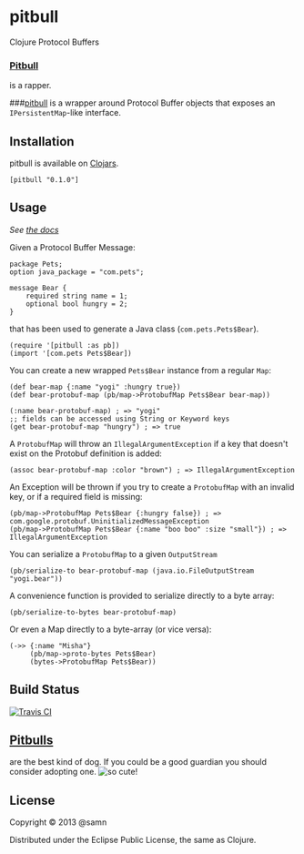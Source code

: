 # pitbull

Clojure Protocol Buffers



### [Pitbull](https://en.wikipedia.org/wiki/Pitbull_%28rapper%29) 
is a rapper.

###[pitbull](https://en.wikipedia.org/wiki/Pitbull)
is a wrapper around Protocol Buffer objects that exposes an `IPersistentMap`-like interface.

## Installation

pitbull is available on [Clojars](https://clojars.org/pitbull).


	[pitbull "0.1.0"]


## Usage

*See [the docs](https://github.com/samn/pitbull/blob/master/doc/intro.md)*

Given a Protocol Buffer Message:

	package Pets;
	option java_package = "com.pets";

	message Bear {
    	required string name = 1;
	    optional bool hungry = 2;
	}
	
that has been used to generate a Java class (`com.pets.Pets$Bear`).

	(require '[pitbull :as pb])
	(import '[com.pets Pets$Bear])

You can create a new wrapped `Pets$Bear` instance from a regular `Map`:
	
	(def bear-map {:name "yogi" :hungry true})
	(def bear-protobuf-map (pb/map->ProtobufMap Pets$Bear bear-map))
	
	(:name bear-protobuf-map) ; => "yogi"
	;; fields can be accessed using String or Keyword keys
	(get bear-protobuf-map "hungry") ; => true
	
A `ProtobufMap` will throw an `IllegalArgumentException` if a key that doesn't exist on the Protobuf definition is added:

	(assoc bear-protobuf-map :color "brown") ; => IllegalArgumentException

An Exception will be thrown if you try to create a `ProtobufMap` with an invalid key, or if a required field is missing:

	(pb/map->ProtobufMap Pets$Bear {:hungry false}) ; => com.google.protobuf.UninitializedMessageException
	(pb/map->ProtobufMap Pets$Bear {:name "boo boo" :size "small"}) ; => IllegalArgumentException
	
You can serialize a `ProtobufMap` to a given `OutputStream`
	
	(pb/serialize-to bear-protobuf-map (java.io.FileOutputStream "yogi.bear"))
	
A convenience function is provided to serialize directly to a byte array:

	(pb/serialize-to-bytes bear-protobuf-map)
	
Or even a Map directly to a byte-array (or vice versa):

	(->> {:name "Misha"}
		 (pb/map->proto-bytes Pets$Bear)
		 (bytes->ProtobufMap Pets$Bear))

## Build Status

[![Travis CI](https://api.travis-ci.org/samn/pitbull.png)](https://travis-ci.org/samn/pitbull)


## [Pitbulls](https://en.wikipedia.org/wiki/Pitbull) 

are the best kind of dog.  If you could be a good guardian you should consider adopting one.
![so cute!](https://upload.wikimedia.org/wikipedia/commons/thumb/0/0c/American_Pit_Bull_Terrier_-_Seated.jpg/443px-American_Pit_Bull_Terrier_-_Seated.jpg)

## License

Copyright © 2013 @samn

Distributed under the Eclipse Public License, the same as Clojure.
